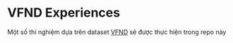 # VFND Experiences

Một số thí nghiệm dựa trên dataset [VFND](https://github.com/thanhhocse96/vfnd-vietnamese-fake-news-datasets) sẽ được thực hiện trong repo này
